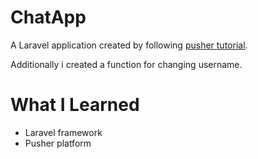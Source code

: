# ChatApp

A Laravel application created by following <a href="https://pusher.com/tutorials/chat-laravel">pusher tutorial</a>.

Additionally i created a function for changing username.

# What I Learned

* Laravel framework
* Pusher platform
